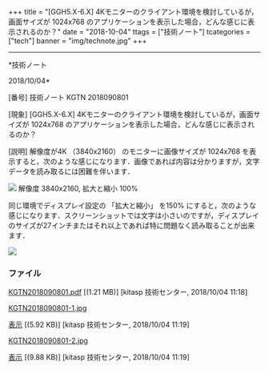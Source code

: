 ﻿+++
title = "[GGH5.X-6.X] 4Kモニターのクライアント環境を検討しているが，画面サイズが 1024x768 のアプリケーションを表示した場合，どんな感じに表示されるのか？"
date = "2018-10-04"
ttags = ["技術ノート"]
tcategories = ["tech"]
banner = "img/technote.jpg"
+++

-----------------------------------------------------------------------------------------------------------------------------

*技術ノート

2018/10/04*


[番号]
技術ノート KGTN 2018090801

[現象]
[GGH5.X-6.X]
4Kモニターのクライアント環境を検討しているが，画面サイズが 1024x768
のアプリケーションを表示した場合，どんな感じに表示されるのか？

[説明]
解像度が4K （3840x2160） のモニターに画像サイズが 1024x768
を表示すると，次のような感じになります．画像であれば内容は分かりますが，文字データを読み取るには困難を伴います．

![](http://techreport.kitasp.net/attachments/download/4151/KGTN2018090801-1.jpg)
解像度 3840x2160, 拡大と縮小 100%

同じ環境でディスプレイ設定の 「拡大と縮小」 を150%
にすると，次のような感じになります．スクリーンショットでは文字は小さいのですが，ディスプレイのサイズが27インチまたはそれ以上であれば特に問題なく読み取ることが出来ます．

![](http://techreport.kitasp.net/attachments/download/4152/KGTN2018090801-2.jpg)


### ファイル

 
 


[KGTN2018090801.pdf](http://techreport.kitasp.net/attachments/download/4150/KGTN2018090801.pdf)
 [(1.21 MB)] [kitasp 技術センター, 2018/10/04
11:18]

[KGTN2018090801-1.jpg](http://techreport.kitasp.net/attachments/download/4151/KGTN2018090801-1.jpg)

[表示](http://techreport.kitasp.net/attachments/4151/KGTN2018090801-1.jpg "表示")
 [(5.92 KB)] [kitasp 技術センター, 2018/10/04
11:19]

[KGTN2018090801-2.jpg](http://techreport.kitasp.net/attachments/download/4152/KGTN2018090801-2.jpg)

[表示](http://techreport.kitasp.net/attachments/4152/KGTN2018090801-2.jpg "表示")
 [(9.88 KB)] [kitasp 技術センター, 2018/10/04
11:19]


 


 

